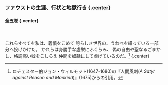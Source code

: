 ### ファウストの生涯、行状と地獄行き {.center}
#### 全五巻 {.center}

　

これらすべてを私は、義憤をこめて
誇らしき世界の、うわべを繕っている一部分へ投げかけた。
かれらは身勝手な虚栄にふくらみ、
偽の自由や聖なるごまかし、格調高い嘘をこしらえ
仲間を奴隷にして虐げているのだ。[^1]
{.center}
[^1]: ロチェスター伯ジョン・ウィルモット(1647-1680)の『人間風刺(<cite>A Satyr against Reason and Mankind</cite>)』(1675)からの引用。
